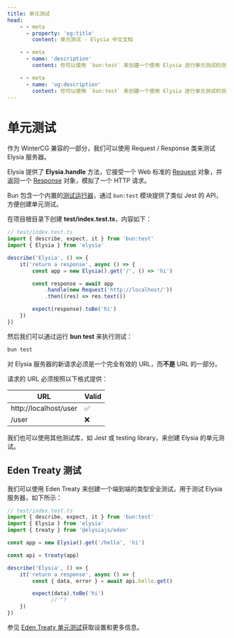```yaml
---
title: 单元测试
head:
    - - meta
      - property: 'og:title'
        content: 单元测试 - Elysia 中文文档

    - - meta
      - name: 'description'
        content: 你可以使用 `bun:test` 来创建一个使用 Elysia 进行单元测试的测试。Elysia 实例有一个 `handle` 方法，接受 `Request` 对象并返回一个 `Response` 对象，与创建 HTTP 请求相同。

    - - meta
      - name: 'og:description'
        content: 你可以使用 `bun:test` 来创建一个使用 Elysia 进行单元测试的测试。Elysia 实例有一个 `handle` 方法，接受 `Request` 对象并返回一个 `Response` 对象，与创建 HTTP 请求相同。
---
```


# 单元测试

作为 WinterCG 兼容的一部分，我们可以使用 Request / Response 类来测试 Elysia 服务器。

Elysia 提供了 **Elysia.handle** 方法，它接受一个 Web 标准的 [Request](https://developer.mozilla.org/en-US/docs/Web/API/Request) 对象，并返回一个 [Response](https://developer.mozilla.org/en-US/docs/Web/API/Response) 对象，模拟了一个 HTTP 请求。

Bun 包含一个内置的[测试运行器](https://bun.sh/docs/cli/test)，通过 `bun:test` 模块提供了类似 Jest 的 API，方便创建单元测试。

在项目根目录下创建 **test/index.test.ts**，内容如下：

```typescript
// test/index.test.ts
import { describe, expect, it } from 'bun:test'
import { Elysia } from 'elysia'

describe('Elysia', () => {
    it('return a response', async () => {
        const app = new Elysia().get('/', () => 'hi')

        const response = await app
            .handle(new Request('http://localhost/'))
            .then((res) => res.text())

        expect(response).toBe('hi')
    })
})
```

然后我们可以通过运行 **bun test** 来执行测试：

```bash
bun test
```

对 Elysia 服务器的新请求必须是一个完全有效的 URL，而**不是** URL 的一部分。

请求的 URL 必须按照以下格式提供：

| URL                   | Valid |
| --------------------- | ----- |
| http://localhost/user | ✅    |
| /user                 | ❌    |

我们也可以使用其他测试库，如 Jest 或 testing library，来创建 Elysia 的单元测试。

## Eden Treaty 测试

我们可以使用 Eden Treaty 来创建一个端到端的类型安全测试，用于测试 Elysia 服务器，如下所示：

```typescript twoslash
// test/index.test.ts
import { describe, expect, it } from 'bun:test'
import { Elysia } from 'elysia'
import { treaty } from '@elysiajs/eden'

const app = new Elysia().get('/hello', 'hi')

const api = treaty(app)

describe('Elysia', () => {
    it('return a response', async () => {
        const { data, error } = await api.hello.get()

        expect(data).toBe('hi')
              // ^?
    })
})
```

参见 [Eden Treaty 单元测试](/eden/treaty/unit-test)获取设置和更多信息。
